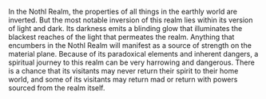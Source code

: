 In the Nothl Realm, the properties of all things in the earthly world are inverted. But the most notable inversion of this realm lies within its version of light and dark. Its darkness emits a blinding glow that illuminates the blackest reaches of the light that permeates the realm. Anything that encumbers in the Nothl Realm will manifest as a source of strength on the material plane. Because of its paradoxical elements and inherent dangers, a spiritual journey to this realm can be very harrowing and dangerous. There is a chance that its visitants may never return their spirit to their home world, and some of its visitants may return mad or return with powers sourced from the realm itself.